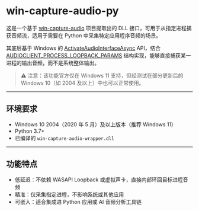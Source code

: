# win-capture-audio-py

这是一个基于 [win-capture-audio](https://github.com/bozbez/win-capture-audio) 项目提取出的 DLL 接口，可用于从指定进程捕获音频流，适用于需要在 Python 中采集特定应用程序音频的场景。

其底层基于 Windows 的 [ActivateAudioInterfaceAsync](https://docs.microsoft.com/en-us/windows/win32/api/mmdeviceapi/nf-mmdeviceapi-activateaudiointerfaceasync) API，结合 [AUDIOCLIENT\_PROCESS\_LOOPBACK\_PARAMS](https://docs.microsoft.com/en-us/windows/win32/api/audioclientactivationparams/ns-audioclientactivationparams-audioclient_process_loopback_params) 结构实现，能够直接捕获某一进程的输出音频，而不是系统整体输出。

> ⚠️ 注意：该功能官方仅在 Windows 11 支持，但经测试在部分更新后的 Windows 10（如 2004 及以上）中也可以正常使用。

---

## 环境要求

* Windows 10 2004（2020 年 5 月）及以上版本（推荐 Windows 11）
* Python 3.7+
* 已编译的 `win-capture-audio-wrapper.dll`

---

## 功能特点

* 低延迟：不依赖 WASAPI Loopback 或虚拟声卡，直接内部环回目标进程音频
* 精准：仅采集指定进程，不影响系统或其他应用
* 可嵌入：适合集成进 Python 应用或 AI 音频分析工具链
